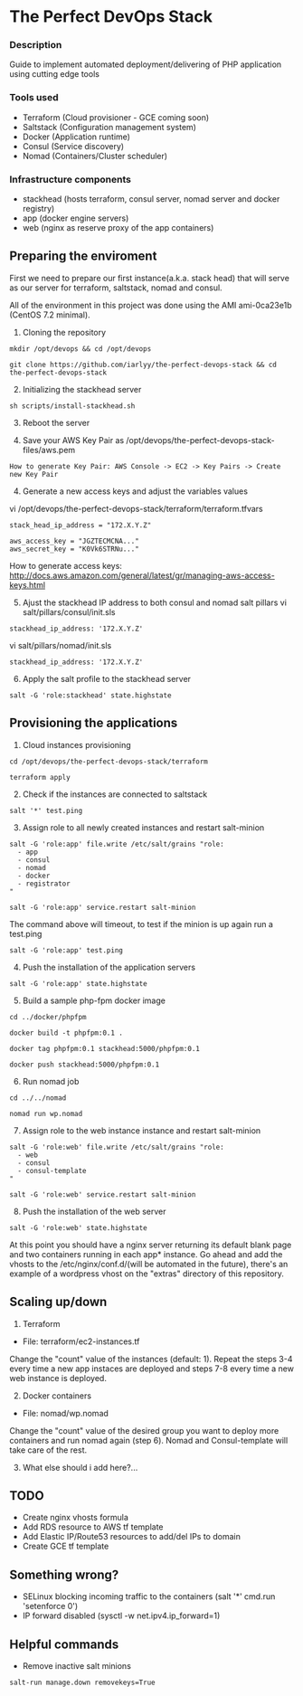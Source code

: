 # The Perfect DevOps Stack 

### Description
Guide to implement automated deployment/delivering of PHP application using cutting edge tools

### Tools used
+ Terraform (Cloud provisioner - GCE coming soon)
+ Saltstack (Configuration management system)
+ Docker (Application runtime)
+ Consul (Service discovery)
+ Nomad (Containers/Cluster scheduler)

### Infrastructure components
+ stackhead (hosts terraform, consul server, nomad server and docker registry)
+ app (docker engine servers)
+ web (nginx as reserve proxy of the app containers)

## Preparing the enviroment
First we need to prepare our first instance(a.k.a. stack head) that will serve as our server for terraform, saltstack, nomad and consul.

All of the environment in this project was done using the AMI ami-0ca23e1b (CentOS 7.2 minimal).

1) Cloning the repository
````
mkdir /opt/devops && cd /opt/devops
````

````
git clone https://github.com/iarlyy/the-perfect-devops-stack && cd the-perfect-devops-stack
````

2) Initializing the stackhead server
````
sh scripts/install-stackhead.sh
````

3) Reboot the server


4) Save your AWS Key Pair as /opt/devops/the-perfect-devops-stack-files/aws.pem
````
How to generate Key Pair: AWS Console -> EC2 -> Key Pairs -> Create new Key Pair
````

4) Generate a new access keys and adjust the variables values

vi /opt/devops/the-perfect-devops-stack/terraform/terraform.tfvars
````
stack_head_ip_address = "172.X.Y.Z"

aws_access_key = "JGZTECMCNA..."
aws_secret_key = "K0Vk6STRNu..."
````

How to generate access keys: http://docs.aws.amazon.com/general/latest/gr/managing-aws-access-keys.html

5) Ajust the stackhead IP address to both consul and nomad salt pillars
vi salt/pillars/consul/init.sls
````
stackhead_ip_address: '172.X.Y.Z'
````

vi salt/pillars/nomad/init.sls
````
stackhead_ip_address: '172.X.Y.Z'
````

6) Apply the salt profile to the stackhead server
````
salt -G 'role:stackhead' state.highstate
````

## Provisioning the applications

1) Cloud instances provisioning
````
cd /opt/devops/the-perfect-devops-stack/terraform
````

````
terraform apply
````

2) Check if the instances are connected to saltstack
````
salt '*' test.ping
````

3) Assign role to all newly created instances and restart salt-minion
````
salt -G 'role:app' file.write /etc/salt/grains "role:
  - app
  - consul
  - nomad
  - docker
  - registrator
"
````

````
salt -G 'role:app' service.restart salt-minion
````
The command above will timeout, to test if the minion is up again run a test.ping

````
salt -G 'role:app' test.ping
````

4) Push the installation of the application servers
````
salt -G 'role:app' state.highstate
````

5) Build a sample php-fpm docker image
````
cd ../docker/phpfpm
````

````
docker build -t phpfpm:0.1 .
````

````
docker tag phpfpm:0.1 stackhead:5000/phpfpm:0.1
````

````
docker push stackhead:5000/phpfpm:0.1
````

6) Run nomad job
````
cd ../../nomad
````

````
nomad run wp.nomad
````

7) Assign role to the web instance instance and restart salt-minion
````
salt -G 'role:web' file.write /etc/salt/grains "role:
  - web
  - consul
  - consul-template
"
````

````
salt -G 'role:web' service.restart salt-minion
````

8) Push the installation of the web server
````
salt -G 'role:web' state.highstate
````

At this point you should have a nginx server returning its default blank page and two containers running in each app* instance. Go ahead and add the vhosts to the /etc/nginx/conf.d/(will be automated in the future), there's an example of a wordpress vhost on the "extras" directory of this repository.

## Scaling up/down

1) Terraform

* File: terraform/ec2-instances.tf

Change the "count" value of the instances (default: 1). Repeat the steps 3-4 every time a new app instaces are deployed and steps 7-8 every time a new web instance is deployed.

2) Docker containers

* File: nomad/wp.nomad

Change the "count" value of the desired group you want to deploy more containers and run nomad again (step 6). Nomad and Consul-template will take care of the rest.

3) What else should i add here?...

## TODO
* Create nginx vhosts formula
* Add RDS resource to AWS tf template
* Add Elastic IP/Route53 resources to add/del IPs to domain
* Create GCE tf template

## Something wrong?
* SELinux blocking incoming traffic to the containers (salt '*' cmd.run 'setenforce 0')
* IP forward disabled (sysctl -w net.ipv4.ip_forward=1)

## Helpful commands 
* Remove inactive salt minions
````
salt-run manage.down removekeys=True
````
